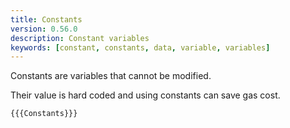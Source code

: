 ```yaml
---
title: Constants
version: 0.56.0
description: Constant variables
keywords: [constant, constants, data, variable, variables]
---
```


Constants are variables that cannot be modified.

Their value is hard coded and using constants can save gas cost.

```solidity
{{{Constants}}}
```
